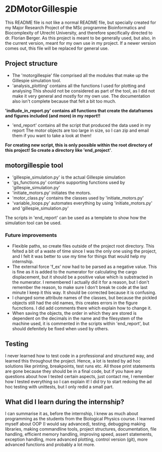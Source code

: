 # 2DMotorGillespie

This README file is not like a normal README file, but specially
created for my Major Research Project of the MSc programme 
Bioinformatics and Biocomplexity of Utrecht University, and therefore
specifically directed to dr. Florian Berger. As this project is meant
to be generally used, but also, in the current version, meant
for my own use in my project. If a newer version comes out,
this file will be replaced for general use.

## Project structure
- The 'motorgillespie' file comprised all the modules that make up
the Gillespie simulation tool.
- 'analysis_plotting' contains all the functions I used for plotting and analysing
This should not be considered as part of the tool, as I did not make
it very general and mostly for my own use. The documentation also isn't complete
because that felt a bit too much.

**'indlude_in_report.py' contains all
functions that create the dataframes and figures included (and more) in my report!!**
- 'end_report' contains all the script that produced the data used in my report
The motor objects are too large in size, so I can zip and email them if you want to
take a look at them!

**For creating new script, this is only possible within the root directory
of this project! So create a directory like 'end_project'**.

## motorgillespie tool
- 'gillespie_simulation.py' is the actual Gillespie simulation
- 'gs_functions.py' contains supporting functions used by 'gillespie_simulation.py'
- 'initiate_motors.py' initiates the motors.
- 'motor_class.py' contains the classes used by 'initiate_motors.py'
- 'variable_loops.py' automates everything by using 'initiate_motors.py'
and 'gillespie_simulation.py'

The scripts in 'end_report' can be used as a template to show how
the simulation tool can be used.

### Future improvements
- Flexible paths, so create files outside of the project root directory.
This felted a bit of a waste of time since I was the only one using the project,
and I felt it was better to use my time for things that would help my internship.
- The external force 'f_ex' now had to be parsed as a negative value.
This is fine as it is added to the numerator for calculating the cargo displacement,
but it should be a positive value which is substracted in the numerator.
I remembered I actually did it for a reason, but I don't remember the reason,
to make sure I don't break te code at the last minute I keep it this way.
It should be corrected because it is confusing.
- I changed some attribute names of the classes, but because the pickled
objects still had the old names, this creates errors in the figure fucnctions.
I did add comments there which explain how to change it.
- When saving the objects, the order in which they are stored is dependent
on the decimals in the name and the filesystem of the machine used,
it is commented in the scripts within 'end_report', but should defenitely
be fixed when used by others.

## Testing
I never learned how to test code in a professional and structured way,
and learned this throughout the project. Hence, a lot is tested by
ad hoc solutions like printing, breakpoints, test runs etc.
All those print statements are gone because they should be in a final code,
but if you have any questions about how I tested certain aspects,
just contact me, I remember how I tested everything so I can explain it!
I did try to start redoing the ad hoc testing with unittests, but I only
redid a small part.

## What did I learn during the internship?
I can summarise it as, before the internship, I knew as much about programming
as the students from the Biological Physics course. I learned myself about
OOP (I would say advanced), testing, debugging making libraries, making commandline tools, project structures,
documentation, file handling, efficient memory handling, improving speed,
assert statements, exception handling, more advanced plotting, control version (git),
more advanced functions and probably a lot more.

